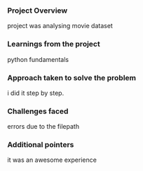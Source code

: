 ### Project Overview

 project was analysing movie dataset


### Learnings from the project

 python fundamentals


### Approach taken to solve the problem

 i did it step by step.


### Challenges faced

 errors due to the filepath


### Additional pointers

 it was an awesome experience


